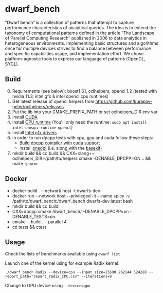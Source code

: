 # dwarf_bench

“Dwarf bench” is a collection of patterns that attempt to capture performance characteristics of analytical queries. The idea is to extend the taxonomy of computational patterns defined in the article “The Landscape of Parallel Computing Research” published in 2006 to data analytics in heterogeneous environments. Implementing basic structures and algorithms once for multiple devices strives to find a balance between performance and specific capabilities usage, and implementation effort. We chose platform-agnostic tools to express our language of patterns (OpenCL, SYCL).

## Build
0. Requirements (see below): boost1.61, oclhelpers, opencl 1.2 (tested with nvidia 11.3, intel gfx & intel opencl cpu runtimes)
1. Get latest release of opencl helpers from https://github.com/kurapov-peter/oclhelpers/releases
2. Put the lib into your CMAKE_PREFIX_PATH or set oclhelpers_DIR env var
3. Install [CUDA](https://developer.nvidia.com/cuda-downloads?target_os=Linux)
4. Install [CPU runtime](https://software.intel.com/content/www/us/en/develop/documentation/installation-guide-for-intel-oneapi-toolkits-linux/top/installation/install-using-package-managers/apt.html) (You'll only need the runtime: `sudo apt install intel-oneapi-runtime-opencl`)
5. Install [Intel gfx drivers](https://dgpu-docs.intel.com/installation-guides/ubuntu/ubuntu-focal.html)
6. In order to run dpcpp tests with cpu, gpu and cuda follow these steps:
    - [Build dpcpp compiler with cuda support](https://intel.github.io/llvm-docs/GetStartedGuide.html#build-dpc-toolchain-with-support-for-nvidia-cuda)
    - Install [onedpl](https://github.com/oneapi-src/oneDPL/) (i.e. along with the [basekit](https://software.intel.com/content/www/us/en/develop/tools/oneapi/base-toolkit.html#gs.24lvfe))
7. mkdir build && cd build && CXX=clang++ oclhelpers_DIR=/path/to/helpers cmake -DENABLE_DPCPP=ON .. && make -j`nproc`

## Docker
* docker build . --network host -t dwarfs-dev  
* docker run --network host --privileged -it --name spicy -v /path/to/dwarf_bench:/dwarf_bench dwarfs-dev:latest bash
* mkdir build && cd build
* CXX=dpcpp cmake /dwarf_bench/ -DENABLE_DPCPP=on -DENABLE_TESTS=on
* cmake --build . --parallel 4
* cd tests && ctest

## Usage
Check the lists of benchmarks available using `dwarf list`

Launch one of the kernel using for example Radix kernel:

`./dwarf_bench Radix --device=cpu --input_size=25600 262144 524288 --report_path="report_radix_CPU.csv" --iterations=9`

Change to GPU device using `--device=gpu`
